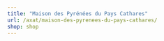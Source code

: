 ```yaml
---
title: "Maison des Pyrénées du Pays Cathares"
url: /axat/maison-des-pyrenees-du-pays-cathares/
shop: shop
---
```

